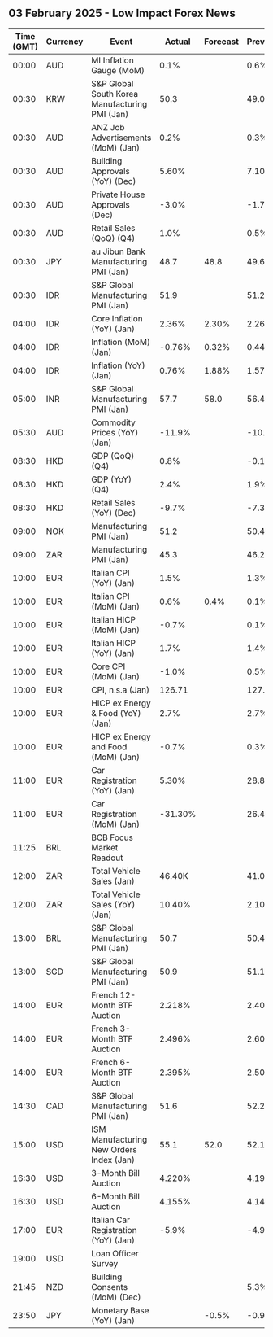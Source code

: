 ## 03 February 2025 - Low Impact Forex News

| Time (GMT) | Currency | Event | Actual | Forecast | Previous |
|------|----------|-------|--------|----------|----------|
| 00:00 | AUD | MI Inflation Gauge (MoM) | 0.1% |  | 0.6% |
| 00:30 | KRW | S&P Global South Korea Manufacturing PMI (Jan) | 50.3 |  | 49.0 |
| 00:30 | AUD | ANZ Job Advertisements (MoM) (Jan) | 0.2% |  | 0.3% |
| 00:30 | AUD | Building Approvals (YoY) (Dec) | 5.60% |  | 7.10% |
| 00:30 | AUD | Private House Approvals (Dec) | -3.0% |  | -1.7% |
| 00:30 | AUD | Retail Sales (QoQ) (Q4) | 1.0% |  | 0.5% |
| 00:30 | JPY | au Jibun Bank Manufacturing PMI (Jan) | 48.7 | 48.8 | 49.6 |
| 00:30 | IDR | S&P Global Manufacturing PMI (Jan) | 51.9 |  | 51.2 |
| 04:00 | IDR | Core Inflation (YoY) (Jan) | 2.36% | 2.30% | 2.26% |
| 04:00 | IDR | Inflation (MoM) (Jan) | -0.76% | 0.32% | 0.44% |
| 04:00 | IDR | Inflation (YoY) (Jan) | 0.76% | 1.88% | 1.57% |
| 05:00 | INR | S&P Global Manufacturing PMI (Jan) | 57.7 | 58.0 | 56.4 |
| 05:30 | AUD | Commodity Prices (YoY) (Jan) | -11.9% |  | -10.7% |
| 08:30 | HKD | GDP (QoQ) (Q4) | 0.8% |  | -0.1% |
| 08:30 | HKD | GDP (YoY) (Q4) | 2.4% |  | 1.9% |
| 08:30 | HKD | Retail Sales (YoY) (Dec) | -9.7% |  | -7.3% |
| 09:00 | NOK | Manufacturing PMI (Jan) | 51.2 |  | 50.4 |
| 09:00 | ZAR | Manufacturing PMI (Jan) | 45.3 |  | 46.2 |
| 10:00 | EUR | Italian CPI (YoY) (Jan) | 1.5% |  | 1.3% |
| 10:00 | EUR | Italian CPI (MoM) (Jan) | 0.6% | 0.4% | 0.1% |
| 10:00 | EUR | Italian HICP (MoM) (Jan) | -0.7% |  | 0.1% |
| 10:00 | EUR | Italian HICP (YoY) (Jan) | 1.7% |  | 1.4% |
| 10:00 | EUR | Core CPI (MoM) (Jan) | -1.0% |  | 0.5% |
| 10:00 | EUR | CPI, n.s.a (Jan) | 126.71 |  | 127.07 |
| 10:00 | EUR | HICP ex Energy & Food (YoY) (Jan) | 2.7% |  | 2.7% |
| 10:00 | EUR | HICP ex Energy and Food (MoM) (Jan) | -0.7% |  | 0.3% |
| 11:00 | EUR | Car Registration (YoY) (Jan) | 5.30% |  | 28.80% |
| 11:00 | EUR | Car Registration (MoM) (Jan) | -31.30% |  | 26.40% |
| 11:25 | BRL | BCB Focus Market Readout |  |  |  |
| 12:00 | ZAR | Total Vehicle Sales (Jan) | 46.40K |  | 41.09K |
| 12:00 | ZAR | Total Vehicle Sales (YoY) (Jan) | 10.40% |  | 2.10% |
| 13:00 | BRL | S&P Global Manufacturing PMI (Jan) | 50.7 |  | 50.4 |
| 13:00 | SGD | S&P Global Manufacturing PMI (Jan) | 50.9 |  | 51.1 |
| 14:00 | EUR | French 12-Month BTF Auction | 2.218% |  | 2.407% |
| 14:00 | EUR | French 3-Month BTF Auction | 2.496% |  | 2.608% |
| 14:00 | EUR | French 6-Month BTF Auction | 2.395% |  | 2.508% |
| 14:30 | CAD | S&P Global Manufacturing PMI (Jan) | 51.6 |  | 52.2 |
| 15:00 | USD | ISM Manufacturing New Orders Index (Jan) | 55.1 | 52.0 | 52.1 |
| 16:30 | USD | 3-Month Bill Auction | 4.220% |  | 4.195% |
| 16:30 | USD | 6-Month Bill Auction | 4.155% |  | 4.140% |
| 17:00 | EUR | Italian Car Registration (YoY) (Jan) | -5.9% |  | -4.9% |
| 19:00 | USD | Loan Officer Survey |  |  |  |
| 21:45 | NZD | Building Consents (MoM) (Dec) |  |  | 5.3% |
| 23:50 | JPY | Monetary Base (YoY) (Jan) |  | -0.5% | -0.9% |
